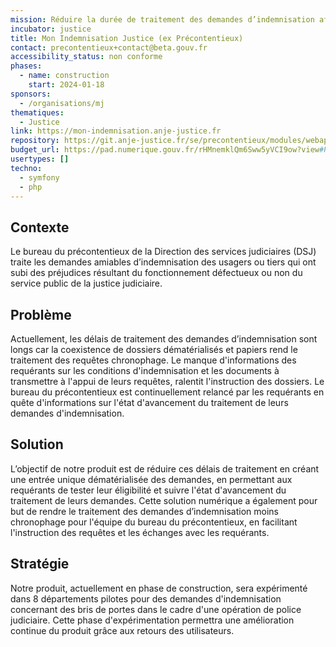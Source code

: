 ```yaml
---
mission: Réduire la durée de traitement des demandes d’indemnisation afin d’améliorer la qualité du service rendu aux usagers
incubator: justice
title: Mon Indemnisation Justice (ex Précontentieux)
contact: precontentieux+contact@beta.gouv.fr
accessibility_status: non conforme
phases:
  - name: construction
    start: 2024-01-18
sponsors:
  - /organisations/mj
thematiques:
  - Justice
link: https://mon-indemnisation.anje-justice.fr
repository: https://git.anje-justice.fr/se/precontentieux/modules/webapp
budget_url: https://pad.numerique.gouv.fr/rHMnemklQm6Sww5yVCI9ow?view#PRECONTENTIEUX
usertypes: []
techno:
  - symfony
  - php
---
```

## Contexte

Le bureau du précontentieux de la Direction des services judiciaires (DSJ) traite les demandes amiables d’indemnisation des usagers ou tiers qui ont subi des préjudices résultant du fonctionnement défectueux ou non du service public de la justice judiciaire.

## Problème

Actuellement, les délais de traitement des demandes d’indemnisation sont longs car la coexistence de dossiers dématérialisés et papiers rend le traitement des requêtes chronophage.
Le manque d'informations des requérants sur les conditions d'indemnisation et les documents à transmettre à l'appui de leurs requêtes, ralentit l'instruction des dossiers.
Le bureau du précontentieux est continuellement relancé par les requérants en quête d'informations sur l'état d'avancement du traitement de leurs demandes d'indemnisation.

## Solution

L’objectif de notre produit est de réduire ces délais de traitement en créant une entrée unique dématérialisée des demandes, en permettant aux requérants de tester leur éligibilité et suivre l'état d'avancement du traitement de leurs demandes. Cette solution numérique a également pour but de rendre le traitement des demandes d’indemnisation moins chronophage pour l'équipe du bureau du précontentieux, en facilitant l'instruction des requêtes et les échanges avec les requérants.


## Stratégie

Notre produit, actuellement en phase de construction, sera expérimenté dans 8 départements pilotes pour des demandes d'indemnisation concernant des bris de portes dans le cadre d'une opération de police judiciaire. Cette phase d'expérimentation permettra une amélioration continue du produit grâce aux retours des utilisateurs.
